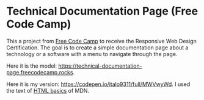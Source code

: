 # Technical Documentation Page (Free Code Camp)

This a project from [Free Code Camp](https://www.freecodecamp.org) to receive the Responsive Web Design Certification. The goal is to create a simple documentation page about a technology or a software with a menu to navigate through the page.

Here it is the model: https://technical-documentation-page.freecodecamp.rocks.

Here it is my version: https://codepen.io/italo9311/full/MWVwyWd. I used the text of [HTML basics](https://developer.mozilla.org/en-US/docs/Learn/Getting_started_with_the_web/HTML_basics) of MDN.
